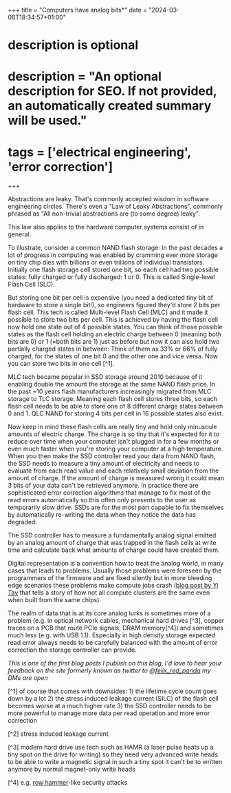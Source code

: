 +++
title = "Computers have analog bits*"
date = "2024-03-06T18:34:57+01:00"

#
# description is optional
#
# description = "An optional description for SEO. If not provided, an automatically created summary will be used."

# tags = ['electrical engineering', 'error correction']
+++

<!-- # Computers are analog systems -->
<!-- # Computers have analog bits -->

Abstractions are leaky. That's commonly accepted wisdom in software engineering circles. There's even a "Law of Leaky Abstractions", commonly phrased as "All non-trivial abstractions are (to some degree) leaky".

This law also applies to the hardware computer systems consist of in general.

To illustrate, consider a common NAND flash storage: In the past decades a lot of progress in computing was enabled by cramming ever more storage on tiny chip dies with billions or even trillions of individual transistors. Initially one flash storage cell stored one bit, so each cell had two possible states: fully charged or fully discharged: 1 or 0. This is called Single-level Flash Cell (SLC).

But storing one bit per cell is expensive (you need a dedicated tiny bit of hardware to store a single bit!), so engineers figured they'd store 2 bits per flash cell. This tech is called Multi-level Flash Cell (MLC) and it made it possible to store two bits per cell. This is achieved by having the flash cell now hold one state out of 4 possible states. You can think of those possible states as the flash cell holding an electric charge between 0 (meaning both bits are 0) or 1 (=both bits are 1) just as before but now it can also hold two partially charged states in between: Think of them as 33% or 66% of fully charged, for the states of one bit 0 and the other one and vice versa. Now you can store two bits in one cell [^1].

MLC tech became popular in SSD storage around 2010 because of it enabling double the amount the storage at the same NAND flash price. In the past ~10 years flash manufacturers increasingly migrated from MLC storage to TLC storage. Meaning each flash cell stores three bits, so each flash cell needs to be able to store one of 8 different charge states between 0 and 1. QLC NAND for storing 4 bits per cell in 16 possible states also exist.

Now keep in mind these flash cells are really tiny and hold only minuscule amounts of electric charge. The charge is so tiny that it's expected for it to reduce over time when your computer isn't plugged in for a few months or even much faster when you're storing your computer at a high temperature.
When you then make the SSD controller read your data from NAND flash, the SSD needs to measure a tiny amount of electricity and needs to evaluate from each read value and each relatively small deviation from the amount of charge. If the amount of charge is measured wrong it could mean 3 bits of your data can't be retrieved anymore. In practice there are sophisticated error correction algorithms that manage to fix most of the read errors automatically so this often only presents to the user as temporarily slow drive. SSDs are for the most part capable to fix themselves by automatically re-writing the data when they notice the data has degraded.

The SSD controller has to measure a fundamentally analog signal emitted by an analog amount of charge that was trapped in the flash cells at write time and calculate back what amounts of charge could have created them.

Digital representation is a convention how to treat the analog world, in many cases that leads to problems. Usually those problems were foreseen by the programmers of the firmware and are fixed silently but in more bleeding edge scenarios these problems make compute jobs crash ([blog post by Yi Tay](https://www.yitay.net/blog/training-great-llms-entirely-from-ground-zero-in-the-wilderness) that tells a story of how not all compute clusters are the same even when built from the same chips).

The realm of data that is at its core analog lurks is sometimes more of a problem (e.g. in optical network cables, mechanical hard drives [^3], copper traces on a PCB that route PCIe signals, DRAM memory[^4]) and sometimes much less (e.g. with USB 1.1). Especially in high density storage expected read error always needs to be carefully balanced with the amount of error correction the storage controller can provide.

*This is one of the first blog posts I publish on this blog, I'd love to hear your feedback on the site formerly known as twitter to [@felix_red_panda](https://twitter.com/felix_red_panda) my DMs are open*


[^1] of course that comes with downsides: 1) the lifetime cycle count goes down by a lot 2) the stress induced leakage current (SILC) of the flash cell becomes worse at a much higher rate 3) the SSD controller needs to be more powerful to manage more data per read operation and more error correction

[^2] stress induced leakage current

[^3] modern hard drive use tech such as HAMR (a laser pulse heats up a tiny spot on the drive for writing) so they need very advanced write heads to be able to write a magnetic signal in such a tiny spot it can't be to written anymore by normal magnet-only write heads

[^4] e.g. [row hammer](https://en.wikipedia.org/wiki/Row_hammer)-like security attacks
